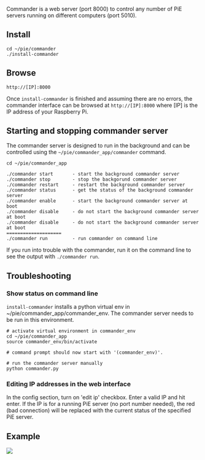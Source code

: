 Commander is a web server (port 8000) to control any number of PiE servers running on different computers (port 5010).

## Install

	cd ~/pie/commander
	./install-commander


## Browse

	http://[IP]:8000

Once `install-commander` is finished and assuming there are no errors, the commander interface can be browsed at `http://[IP]:8000` where [IP] is the IP address of your Raspberry Pi.

## Starting and stopping commander server

The commander server is designed to run in the background and can be controlled using the `~/pie/commander_app/commander` command.

	cd ~/pie/commander_app

	./commander start       - start the background commander server
	./commander stop        - stop the backgorund commander server
	./commander restart     - restart the background commander server
	./commander status      - get the status of the background commander server
	./commander enable      - start the background commander server at boot
	./commander disable     - do not start the background commander server at boot
	./commander disable     - do not start the background commander server at boot
	====================
	./commander run         - run commander on command line

If you run into trouble with the commander, run it on the command line to see the output with `./commander run`.
		
## Troubleshooting

### Show status on command line

`install-commander` installs a python virtual env in ~/pie/commander_app/commander_env. The commander server needs to be run in this environment.

```
# activate virtual environment in commander_env
cd ~/pie/commander_app
source commander_env/bin/activate

# command prompt should now start with '(commander_env)'.

# run the commander server manually
python commander.py
```

### Editing IP addresses in the web interface

In the config section, turn on 'edit ip' checkbox. Enter a valid IP and hit enter. If the IP is for a running PiE server (no port number needed), the red (bad connection) will be replaced with the current status of the specified PiE server.

## Example

<IMG SRC="img/commander.png">

